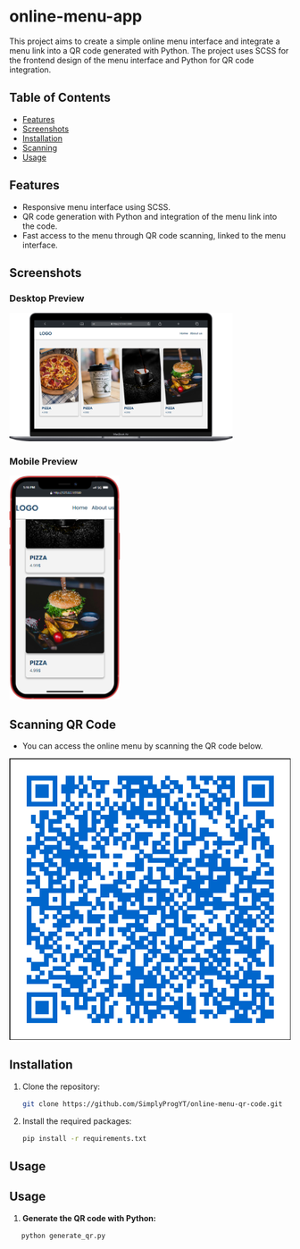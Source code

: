 # online-menu-app

This project aims to create a simple online menu interface and integrate a menu link into a QR code generated with Python. The project uses SCSS for the frontend design of the menu interface and Python for QR code integration.

## Table of Contents

- [Features](#features)
- [Screenshots](#screenshots)
- [Installation](#installation)
- [Scanning](#scanning)
- [Usage](#usage)

## Features

- Responsive menu interface using SCSS.
- QR code generation with Python and integration of the menu link into the code.
- Fast access to the menu through QR code scanning, linked to the menu interface.

## Screenshots

### Desktop Preview

<img src='./screenshots/desktop-preview.png' width='400' height='auto'/>

### Mobile Preview

<img src='./screenshots/mobile-preview.png' width='auto' height='400'/>

## Scanning QR Code

- You can access the online menu by scanning the QR code below.

<img src='./qr_code.png' width='550' height='auto'/>

## Installation

1. Clone the repository:

   ```bash
   git clone https://github.com/SimplyProgYT/online-menu-qr-code.git
   ```

2. Install the required packages:
   ```bash
   pip install -r requirements.txt
   ```

## Usage

## Usage

1. **Generate the QR code with Python:**
```bash
   python generate_qr.py
```